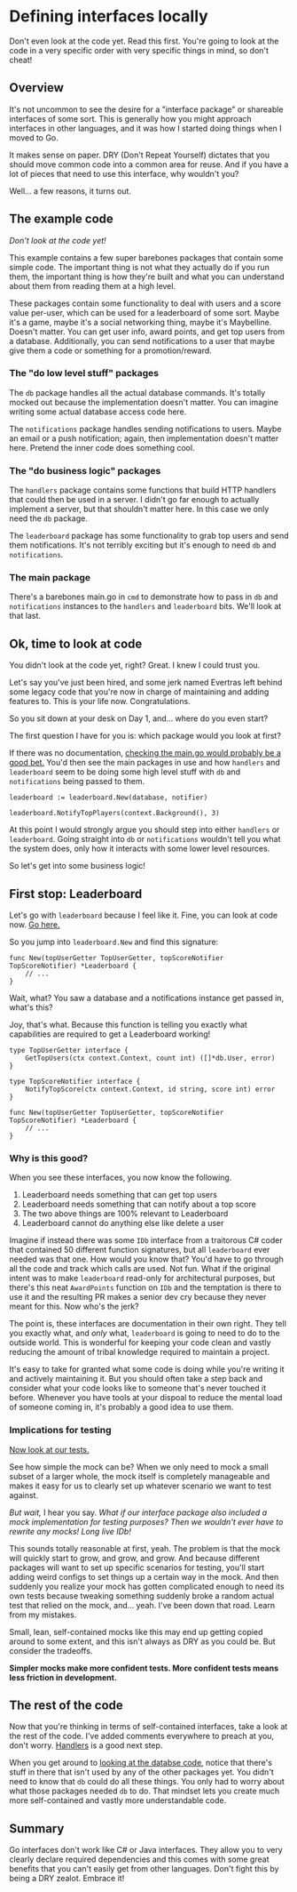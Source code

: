 # Defining interfaces locally

Don't even look at the code yet.  Read this first.  You're going to look at the
code in a very specific order with very specific things in mind, so don't cheat!

## Overview

It's not uncommon to see the desire for a "interface package" or shareable
interfaces of some sort.  This is generally how you might approach interfaces
in other languages, and it was how I started doing things when I moved to Go.

It makes sense on paper.  DRY (Don't Repeat Yourself) dictates that you should
move common code into a common area for reuse.  And if you have a lot of pieces
that need to use this interface, why wouldn't you?

Well... a few reasons, it turns out.

## The example code

*Don't look at the code yet!*

This example contains a few super barebones packages that contain some simple code.
The important thing is not what they actually do if you run them, the important
thing is how they're built and what you can understand about them from reading them
at a high level.

These packages contain some functionality to deal with users and a score value
per-user, which can be used for a leaderboard of some sort.  Maybe it's a game,
maybe it's a social networking thing, maybe it's Maybelline.  Doesn't matter.
You can get user info, award points, and get top users from a database.
Additionally, you can send notifications to a user that maybe give them a code
or something for a promotion/reward.

### The "do low level stuff" packages

The `db` package handles all the actual database commands.  It's totally mocked
out because the implementation doesn't matter.  You can imagine writing some actual
database access code here.

The `notifications` package handles sending notifications to users.  Maybe an email
or a push notification; again, then implementation doesn't matter here.  Pretend
the inner code does something cool.

### The "do business logic" packages

The `handlers` package contains some functions that build HTTP handlers that could
then be used in a server.  I didn't go far enough to actually implement a server,
but that shouldn't matter here.  In this case we only need the `db` package.

The `leaderboard` package has some functionality to grab top users and send them
notifications.  It's not terribly exciting but it's enough to need `db` and `notifications`.

### The main package

There's a barebones main.go in `cmd` to demonstrate how to pass in `db` and `notifications`
instances to the `handlers` and `leaderboard` bits.  We'll look at that last.

## Ok, time to look at code

You didn't look at the code yet, right?  Great.  I knew I could trust you.

Let's say you've just been hired, and some jerk named Evertras left behind some
legacy code that you're now in charge of maintaining and adding features to.
This is your life now.  Congratulations.

So you sit down at your desk on Day 1, and... where do you even start?

The first question I have for you is: which package would you look at first?

If there was no documentation, [checking the main.go would probably be a good bet.](./cmd/main.go)
You'd then see the main packages in use and how `handlers` and `leaderboard` seem
to be doing some high level stuff with `db` and `notifications` being passed to them.

```golang
leaderboard := leaderboard.New(database, notifier)

leaderboard.NotifyTopPlayers(context.Background(), 3)
```

At this point I would strongly argue you should step into either `handlers` or
`leaderboard`.  Going straight into `db` or `notifications` wouldn't tell you
what the system does, only how it interacts with some lower level resources.

So let's get into some business logic!

## First stop: Leaderboard

Let's go with `leaderboard` because I feel like it.  Fine, you can look at code now.
[Go here.](./leaderboard/leaderboard.go)

So you jump into `leaderboard.New` and find this signature:

```golang
func New(topUserGetter TopUserGetter, topScoreNotifier TopScoreNotifier) *Leaderboard {
    // ...
}
```

Wait, what?  You saw a database and a notifications instance get passed in, what's this?

Joy, that's what.  Because this function is telling you exactly what capabilities are
required to get a Leaderboard working!

```golang
type TopUserGetter interface {
	GetTopUsers(ctx context.Context, count int) ([]*db.User, error)
}

type TopScoreNotifier interface {
	NotifyTopScore(ctx context.Context, id string, score int) error
}

func New(topUserGetter TopUserGetter, topScoreNotifier TopScoreNotifier) *Leaderboard {
    // ...
}
```

### Why is this good?

When you see these interfaces, you now know the following.

1. Leaderboard needs something that can get top users
2. Leaderboard needs something that can notify about a top score
3. The two above things are 100% relevant to Leaderboard
4. Leaderboard cannot do anything else like delete a user

Imagine if instead there was some `IDb` interface from a traitorous C# coder that
contained 50 different function signatures, but all `leaderboard` ever needed was
that one.  How would you know that? You'd have to go through all the code and track
which calls are used.  Not fun.  What if the original intent was to make `leaderboard`
read-only for architectural purposes, but there's this neat `AwardPoints` function
on `IDb` and the temptation is there to use it and the resulting PR makes a senior
dev cry because they never meant for this.  Now who's the jerk?

The point is, these interfaces are documentation in their own right.  They tell you
exactly what, and *only* what, `leaderboard` is going to need to do to the outside world.
This is wonderful for keeping your code clean and vastly reducing the amount of
tribal knowledge required to maintain a project.

It's easy to take for granted what some code is doing while you're writing it and
actively maintaining it.  But you should often take a step back and consider what
your code looks like to someone that's never touched it before.  Whenever you have
tools at your dispoal to reduce the mental load of someone coming in, it's probably
a good idea to use them.

### Implications for testing

[Now look at our tests.](./leaderboard/leaderboard_test.go)

See how simple the mock can be?  When we only need to mock a small subset of a larger
whole, the mock itself is completely manageable and makes it easy for us to clearly
set up whatever scenario we want to test against.

*But wait,* I hear you say.  *What if our interface package also included a mock*
*implementation for testing purposes?  Then we wouldn't ever have to rewrite any mocks!*
*Long live IDb!*

This sounds totally reasonable at first, yeah.  The problem is that the mock will
quickly start to grow, and grow, and grow.  And because different packages will want
to set up specific scenarios for testing, you'll start adding weird configs to set things
up a certain way in the mock.  And then suddenly you realize your mock has gotten
complicated enough to need its own tests because tweaking something suddenly broke a
random actual test that relied on the mock, and... yeah.  I've been down that road.
Learn from my mistakes.

Small, lean, self-contained mocks like this may end up getting copied around to some
extent, and this isn't always as DRY as you could be.  But consider the tradeoffs.

**Simpler mocks make more confident tests.  More confident tests means less friction in
development.**

## The rest of the code

Now that you're thinking in terms of self-contained interfaces, take a look at the rest
of the code.  I've added comments everywhere to preach at you, don't worry.  [Handlers](./handlers/user.go)
is a good next step.

When you get around to [looking at the databse code](./db/db.go), notice that there's stuff
in there that isn't used by any of the other packages yet.  You didn't need to know that
`db` could do all these things.  You only had to worry about what those packages needed `db`
to do.  That mindset lets you create much more self-contained and vastly more understandable code.

## Summary

Go interfaces don't work like C# or Java interfaces.  They allow you to very clearly
declare required dependencies and this comes with some great benefits that you can't
easily get from other languages.  Don't fight this by being a DRY zealot.  Embrace it!
